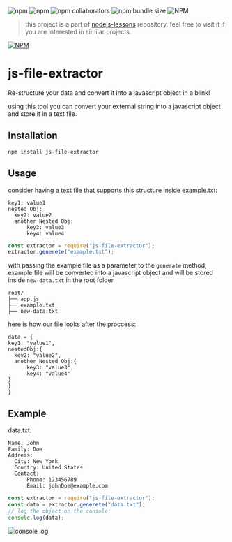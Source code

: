 ![npm](https://img.shields.io/npm/v/js-file-extractor)
![npm](https://img.shields.io/npm/dy/js-file-extractor)
![npm collaborators](https://img.shields.io/npm/collaborators/js-file-extractor)
![npm bundle size](https://img.shields.io/bundlephobia/min/js-file-extractor?color=yellow)
![NPM](https://img.shields.io/npm/l/js-file-extractor)

> this project is a part of [nodejs-lessons](https://github.com/amiryeg1/nodejs-lessons) repository. feel free to visit it if you are interested in similar projects.

[![NPM](https://nodei.co/npm/js-file-extractor.png?downloads=true&downloadRank=true&stars=true)](https://nodei.co/npm/js-file-extractor/)
# js-file-extractor
Re-structure your data and convert it into a javascript object in a blink!

using this tool you can convert your external string into a javascript object and store it in a text file.

## Installation 
```
npm install js-file-extractor
```
## Usage
consider having a text file that supports this structure inside example.txt:
```
key1: value1
nested Obj:
  key2: value2
  another Nested Obj:
      key3: value3
      key4: value4
```
```js
const extractor = require("js-file-extractor");
extractor.generete("example.txt");
```
with passing the example file as a parameter to the `generate` method, 
example file will be converted into a javascript object and will be stored inside `new-data.txt` in the root folder
```
root/
├── app.js
├── example.txt
├── new-data.txt
```
here is how our file looks after the proccess:
```
data = { 
key1: "value1",
nestedObj:{
  key2: "value2",
  another Nested Obj:{
      key3: "value3",
      key4: "value4"
} 
}  
}
```
## Example
data.txt:
```
Name: John
Family: Doe
Address:
  City: New York
  Country: United States
  Contact:
      Phone: 123456789
      Email: johnDoe@example.com
```
```js
const extractor = require("js-file-extractor");
const data = extractor.generete("data.txt");
// log the object on the console:
console.log(data);
```
![console log](https://user-images.githubusercontent.com/61851332/113202650-3c4bc580-9280-11eb-8671-a8f50d109d64.png)

